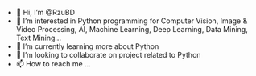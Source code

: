 - 👋 Hi, I’m @RzuBD
- 👀 I’m interested in Python programming for Computer Vision, Image & Video Processing, AI, Machine Learning, Deep Learning, Data Mining, Text Mining... 
- 🌱 I’m currently learning more about Python
- 💞️ I’m looking to collaborate on project related to Python 
- 📫 How to reach me ...

<!---
RzuBD/RzuBD is a ✨ special ✨ repository because its `README.md` (this file) appears on your GitHub profile.
You can click the Preview link to take a look at your changes.
--->
